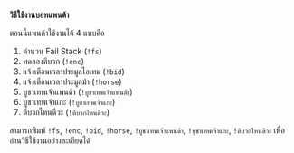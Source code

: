 **วิธีใช้งานบอทแพนด้า**

ตอนนี้แพนด้าใช้งานได้ 4 แบบคือ

1. คำนวน Fail Stack (`!fs`)
2. ทดลองตีบวก (`!enc`)
3. แจ้งเตือนเวลาประมูลไอเทม (`!bid`)
3. แจ้งเตือนเวลาประมูลม้า (`!horse`)
4. บูชาเทพเจ้าแพนด้า (`!บูชาเทพเจ้าแพนด้า`)
5. บูชาเทพเจ้าแกะ (`!บูชาเทพเจ้าแกะ`)
6. ตีบวกไหนดีวะ (`!ตีบวกไหนดีวะ`)

สามารถพิมพ์ `!fs`, `!enc`, `!bid`, `!horse`, `!บูชาเทพเจ้าแพนด้า`, `!บูชาเทพเจ้าแกะ`, `!ตีบวกไหนดีวะ` เพื่ออ่านวิธีใช้งานอย่างละเอียดได้
